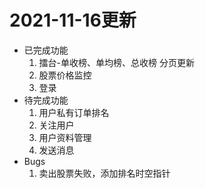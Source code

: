 # 2021-11-16更新
 * 已完成功能
    1. 擂台-单收榜、单均榜、总收榜 分页更新
    2. 股票价格监控
    3. 登录
 * 待完成功能
    1. 用户私有订单排名
    2. 关注用户
    3. 用户资料管理
    4. 发送消息
  * Bugs
    1. 卖出股票失败，添加排名时空指针
    
